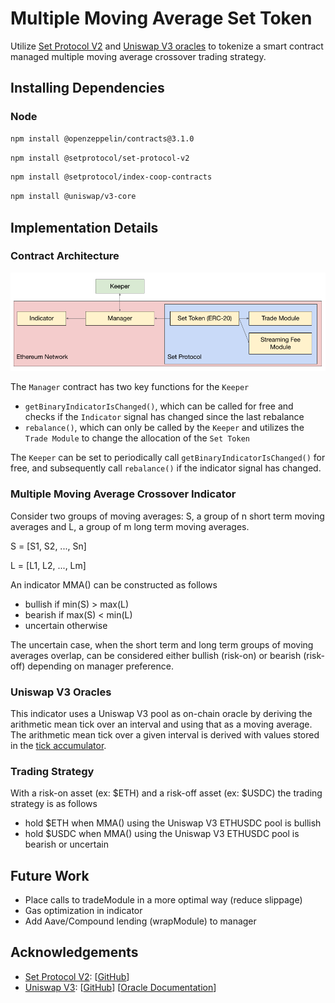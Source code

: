 # Multiple Moving Average Set Token

Utilize [Set Protocol V2](https://docs.tokensets.com/) and [Uniswap V3 oracles](https://docs.uniswap.org/protocol/concepts/V3-overview/oracle) to tokenize a smart contract managed multiple moving average crossover trading strategy.

## Installing Dependencies

### Node

```bash
npm install @openzeppelin/contracts@3.1.0
```

```bash
npm install @setprotocol/set-protocol-v2
```

```bash
npm install @setprotocol/index-coop-contracts
```

```bash
npm install @uniswap/v3-core
```

## Implementation Details

### Contract Architecture

![](diagrams/indicatorTradingArchitecture.png)

The `Manager` contract has two key functions for the `Keeper`
- `getBinaryIndicatorIsChanged()`, which can be called for free and checks if the `Indicator` signal has changed since the last rebalance
- `rebalance()`, which can only be called by the `Keeper` and utilizes the `Trade Module` to change the allocation of the `Set Token`

The `Keeper` can be set to periodically call `getBinaryIndicatorIsChanged()` for free, and subsequently call `rebalance()` if the indicator signal has changed. 

### Multiple Moving Average Crossover Indicator

Consider two groups of moving averages: S, a group of n short term moving averages and L, a group of m long term moving averages. 

S = [S1, S2, ..., Sn]

L = [L1, L2, ..., Lm]

An indicator MMA() can be constructed as follows
- bullish if min(S) > max(L)
- bearish if max(S) < min(L)
- uncertain otherwise

The uncertain case, when the short term and long term groups of moving averages overlap, can be considered either bullish (risk-on) or bearish (risk-off) depending on manager preference. 

### Uniswap V3 Oracles

This indicator uses a Uniswap V3 pool as on-chain oracle by deriving the arithmetic mean tick over an interval and using that as a moving average. The arithmetic mean tick over a given interval is derived with values stored in the [tick accumulator](https://docs.uniswap.org/protocol/concepts/V3-overview/oracle#tick-accumulator).  

### Trading Strategy

With a risk-on asset (ex: $ETH) and a risk-off asset (ex: $USDC) the trading strategy is as follows
- hold $ETH when MMA() using the Uniswap V3 ETHUSDC pool is bullish
- hold $USDC when MMA() using the Uniswap V3 ETHUSDC pool is bearish or uncertain

## Future Work

- Place calls to tradeModule in a more optimal way (reduce slippage)
- Gas optimization in indicator
- Add Aave/Compound lending (wrapModule) to manager

## Acknowledgements
* [Set Protocol V2](https://docs.tokensets.com/): [[GitHub](https://github.com/SetProtocol/set-protocol-v2)]
* [Uniswap V3](https://uniswap.org/whitepaper-v3.pdf): [[GitHub](https://github.com/Uniswap/v3-core)] [[Oracle Documentation](https://docs.uniswap.org/protocol/concepts/V3-overview/oracle)]
